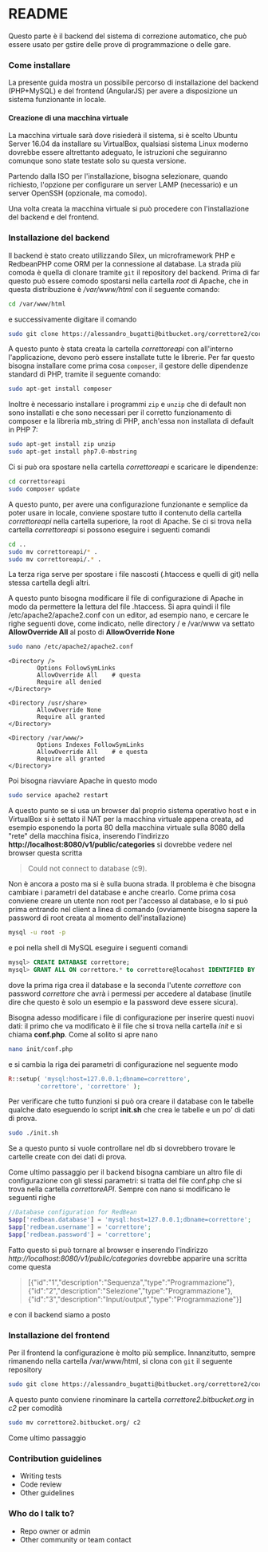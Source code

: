 # README #

Questo parte è il backend del sistema di correzione automatico, che può essere usato per gstire delle prove di programmazione o delle gare.

### Come installare

La presente guida mostra un possibile percorso di installazione del backend (PHP+MySQL) e del frontend (AngularJS) per avere a disposizione un sistema funzionante in locale.

#### Creazione di una macchina virtuale
La macchina virtuale sarà dove risiederà il sistema, si è scelto Ubuntu Server 16.04 da installare su VirtualBox, qualsiasi sistema Linux moderno dovrebbe essere altrettanto adeguato, le istruzioni che seguiranno comunque sono state testate solo su questa versione.

Partendo dalla ISO per l'installazione, bisogna selezionare, quando richiesto, l'opzione per configurare un server LAMP (necessario) e un server OpenSSH (opzionale, ma comodo).

Una volta creata la macchina virtuale si può procedere con l'installazione del backend e del frontend.   

### Installazione del backend
Il backend è stato creato utilizzando Silex, un microframework PHP e RedbeanPHP come ORM per la connessione al database. La strada più comoda è quella di clonare tramite ```git``` il repository del backend. Prima di far questo può essere comodo spostarsi nella cartella *root* di Apache, che in questa distribuzione è */var/www/html* con il seguente comando:

```bash
cd /var/www/html
```
e successivamente digitare il comando

```bash
sudo git clone https://alessandro_bugatti@bitbucket.org/correttore2/correttoreapi.git
```

A questo punto è stata creata la cartella *correttoreapi* con all'interno l'applicazione, devono però essere installate tutte le librerie. Per far questo bisogna installare come prima cosa ```composer```, il gestore delle dipendenze standard di PHP, tramite il seguente comando:

```bash
sudo apt-get install composer
```
Inoltre è necessario installare i programmi ```zip``` e ```unzip``` che di default non sono installati e che sono necessari per il corretto funzionamento di composer e la libreria mb_string di PHP, anch'essa non installata di default in PHP 7:

```bash
sudo apt-get install zip unzip
sudo apt-get install php7.0-mbstring
```

Ci si può ora spostare nella cartella *correttoreapi* e scaricare le dipendenze:

```bash
cd correttoreapi
sudo composer update
```

A questo punto, per avere una configurazione funzionante e semplice da poter usare in locale, conviene spostare tutto il contenuto della cartella *correttoreapi* nella cartella superiore, la root di Apache.
Se ci si trova nella cartella *correttoreapi* si possono eseguire i seguenti comandi

```bash
cd ..
sudo mv correttoreapi/* .
sudo mv correttoreapi/.* .
```

La terza riga serve per spostare i file nascosti (.htaccess e quelli di git) nella stessa cartella degli altri.

A questo punto bisogna modificare il file di configurazione di Apache in modo da permettere la lettura del file .htaccess. Si apra quindi il file /etc/apache2/apache2.conf con un editor, ad esempio nano, e cercare le righe seguenti dove, come indicato, nelle directory / e /var/www va settato **AllowOverride All** al posto di **AllowOverride None**

```bash
sudo nano /etc/apache2/apache2.conf
```

```
<Directory />
        Options FollowSymLinks
        AllowOverride All    # questa
        Require all denied
</Directory>

<Directory /usr/share>
        AllowOverride None
        Require all granted
</Directory>

<Directory /var/www/>
        Options Indexes FollowSymLinks
        AllowOverride All    # e questa
        Require all granted
</Directory>
```

Poi bisogna riavviare Apache in questo modo

```bash
sudo service apache2 restart
```

A questo punto se si usa un browser dal proprio sistema operativo host e in VirtualBox si è settato il NAT per la macchina virtuale appena creata, ad esempio esponendo la porta 80 della macchina virtuale sulla 8080 della "rete" della macchina fisica, inserendo l'indirizzo **http://localhost:8080/v1/public/categories** si dovrebbe vedere nel browser questa scritta

> Could not connect to database (c9).

Non è ancora a posto ma si è sulla buona strada. Il problema è che bisogna cambiare i parametri del database e anche crearlo.
Come prima cosa conviene creare un utente non root per l'accesso al database, e lo si può prima entrando nel client a linea di comando (ovviamente bisogna sapere la password di root creata al momento dell'installazione)

```bash
mysql -u root -p
```

e poi nella shell di MySQL eseguire i seguenti comandi

```sql
mysql> CREATE DATABASE correttore;
mysql> GRANT ALL ON correttore.* to correttore@locahost IDENTIFIED BY 'correttore';
```
dove la prima riga crea il database e la seconda l'utente *correttore* con password *correttore* che avrà i permessi per accedere al database (inutile dire che questo è solo un esempio e la password deve essere sicura).

Bisogna adesso modificare i file di configurazione per inserire questi nuovi dati: il primo che va modificato è il file che si trova nella cartella *init* e si chiama **conf.php**. Come al solito si apre nano

```bash
nano init/conf.php
```
 e si cambia la riga dei parametri di configurazione nel seguente modo

```php
R::setup( 'mysql:host=127.0.0.1;dbname=correttore',
        'correttore', 'correttore' );
```

Per verificare che tutto funzioni si può ora creare il database con le tabelle qualche dato eseguendo lo script **init.sh** che crea le tabelle e un po' di dati di prova.

```bash
sudo ./init.sh
```

Se a questo punto si vuole controllare nel db si dovrebbero trovare le cartelle create con dei dati di prova.

Come ultimo passaggio per il backend bisogna cambiare un altro file di configurazione con gli stessi parametri: si tratta del file conf.php che si trova nella cartella *correttoreAPI*. Sempre con nano si modificano le seguenti righe

```php
//Database configuration for RedBean
$app['redbean.database'] = 'mysql:host=127.0.0.1;dbname=correttore';
$app['redbean.username'] = 'correttore';
$app['redbean.password'] = 'correttore';
```

Fatto questo si può tornare al browser e inserendo l'indirizzo *http://localhost:8080/v1/public/categories* dovrebbe apparire una scritta come questa

> [{"id":"1","description":"Sequenza","type":"Programmazione"},{"id":"2","description":"Selezione","type":"Programmazione"},{"id":"3","description":"Input\/output","type":"Programmazione"}]   

e con il backend siamo a posto

### Installazione del frontend
Per il frontend la configurazione è molto più semplice. Innanzitutto, sempre rimanendo nella cartella /var/www/html, si clona con ```git``` il seguente repository

```bash
sudo git clone https://alessandro_bugatti@bitbucket.org/correttore2/correttore2.bitbucket.org.git
```

A questo punto conviene rinominare la cartella *correttore2.bitbucket.org* in *c2* per comodità

```bash
sudo mv correttore2.bitbucket.org/ c2
```

Come ultimo passaggio



### Contribution guidelines ###

* Writing tests
* Code review
* Other guidelines

### Who do I talk to? ###

* Repo owner or admin
* Other community or team contact